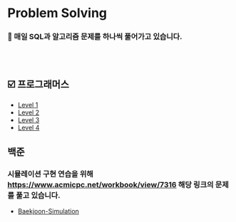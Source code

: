 # Problem Solving
### 💭 매일 SQL과 알고리즘 문제를 하나씩 풀어가고 있습니다.

<br>
<br>

## ☑️ 프로그래머스
* [Level 1](https://github.com/ygk313/algorithm/tree/main/Programmers/Level1)
* [Level 2](https://github.com/ygk313/algorithm/tree/main/Programmers/Level2)
* [Level 3](https://github.com/ygk313/algorithm/tree/main/Programmers/Level3/SQL)
* [Level 4](https://github.com/ygk313/algorithm/tree/main/Programmers/Level4/SQL)


## 백준
### 시뮬레이션 구현 연습을 위해 https://www.acmicpc.net/workbook/view/7316 해당 링크의 문제를 풀고 있습니다.
* [Baekjoon-Simulation]()
